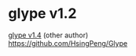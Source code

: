 glype v1.2
=====
<a href="../../../Glype-Newest">glype v1.4</a> (other author)
<br>
https://github.com/HsingPeng/Glype
